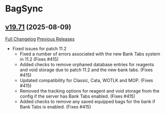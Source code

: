 # BagSync

## [v19.71](https://github.com/Xruptor/BagSync/tree/v19.71) (2025-08-09)
[Full Changelog](https://github.com/Xruptor/BagSync/compare/v19.70...v19.71) [Previous Releases](https://github.com/Xruptor/BagSync/releases)

- Fixed issues for patch 11.2  
    * Fixed a number of errors associated with the new Bank Tabs system in 11.2 (Fixes #415)  
    * Added checks to remove orphaned database entries for reagents and void storage due to patch 11.2 and the new bank tabs.  (Fixes #415)  
    * Updated compatibility for Classic, Cata, WOTLK and MOP. (Fixes #415)  
    * Removed the tracking options for reagent and void storage from the config if the server has Bank Tabs enabled.  (Fixes #415)  
    * Added checks to remove any saved equipped bags for the bank if Bank Tabs is enabled. (Fixes #415)  
